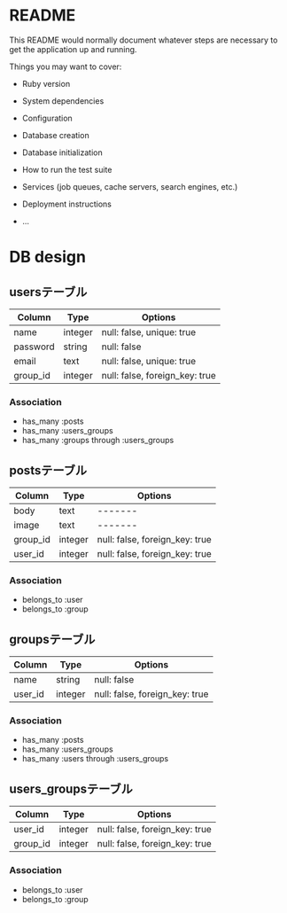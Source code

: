 # README

This README would normally document whatever steps are necessary to get the
application up and running.

Things you may want to cover:

* Ruby version

* System dependencies

* Configuration

* Database creation

* Database initialization

* How to run the test suite

* Services (job queues, cache servers, search engines, etc.)

* Deployment instructions

* ...

# DB design
## usersテーブル

|Column|Type|Options|
|------|----|-------|
|name|integer|null: false, unique: true|
|password|string|null: false|
|email|text|null: false, unique: true|
|group_id|integer|null: false, foreign_key: true|

### Association
- has_many :posts
- has_many :users_groups
- has_many :groups through :users_groups


## postsテーブル

|Column|Type|Options|
|------|----|-------|
|body|text|-------|
|image|text|-------|
|group_id|integer|null: false, foreign_key: true|
|user_id|integer|null: false, foreign_key: true|

### Association
- belongs_to :user
- belongs_to :group


## groupsテーブル

|Column|Type|Options|
|------|----|-------|
|name|string|null: false|
|user_id|integer|null: false, foreign_key: true|

### Association
- has_many :posts
- has_many :users_groups
- has_many :users through :users_groups


## users_groupsテーブル

|Column|Type|Options|
|------|----|-------|
|user_id|integer|null: false, foreign_key: true|
|group_id|integer|null: false, foreign_key: true|

### Association
- belongs_to :user
- belongs_to :group